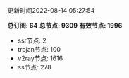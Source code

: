更新时间2022-08-14 05:27:54

**总订阅: 64**
**总节点: 9309**
**有效节点: 1996**
- ssr节点: 2
- trojan节点: 100
- v2ray节点: 1616
- ss节点: 278
